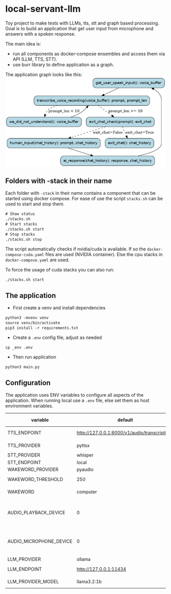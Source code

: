 # local-servant-llm
Toy project to make tests with LLMs, tts, stt and graph based processing. Goal is to build an application that get user input from microphone and answers with a spoken response.

The main idea is:
* run all components as docker-compose ensembles and access them via API (LLM, TTS, STT).
* use burr library to define application as a graph.

The application graph looks like this:
![Graph](./graph.png)


## Folders with -stack in their name
Each folder with `-stack` in their name contains a component that can be started using docker compose. For ease of 
use the script `stacks.sh` can be used to start and stop them.

```
# Show status
./stacks.sh
# Start stacks
./stacks.sh start
# Stop stacks
./stacks.sh stop
```
The script automatically checks if nvidia/cuda is available. If so the `docker-compose-cuda.yaml` files are used (NVIDIA container). Else the cpu stacks in `docker-compose.yaml` are used. 

To force the usage of cuda stacks you can also run:
```
./stacks.sh start
```

## The application

* First create a venv and install dependencies
```
python3 -mvenv venv
source venv/bin/activate
pip3 install -r requirements.txt
```
* Create a `.env` config file, adjust as needed
```
cp _env .env
```

* Then run application
```
python3 main.py
```
## Configuration

The application uses ENV variables to configure all aspects of the application.
When running local use a `.env` file, else set them as host environment variables.

| variable                | default                                       | possible values                                    |
|-------------------------|-----------------------------------------------|----------------------------------------------------|
| TTS_ENDPOINT            | http://127.0.0.1:8000/v1/audio/transcriptions | any http endpoint                                  |
| TTS_PROVIDER            | pyttsx                                        | pyttsx, transformers                               |
| STT_PROVIDER            | whisper                                       | whisper                                            |
| STT_ENDPOINT            | local                                         | local                                              |
| WAKEWORD_PROVIDER       | pyaudio                                       | pyaudio                                            |
| WAKEWORD_THRESHOLD      | 250                                           | any positive integer                               |
| WAKEWORD                | computer                                      | any word or short phrase                           |
| AUDIO_PLAYBACK_DEVICE   | 0                                             | the device number, if negative than None is passed |
| AUDIO_MICROPHONE_DEVICE | 0                                             | the device number, if negative than None is passed |
| LLM_PROVIDER            | ollama                                        | ollama                                             |
| LLM_ENDPOINT            | http://127.0.0.1:11434                        | any http endpoint                                  |
| LLM_PROVIDER_MODEL      | llama3.2:1b                                   | llama3.2:1b, llama3.2:3b                           |

